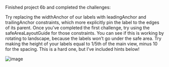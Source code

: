  Finished project 6b and completed the challenges: 
 
 Try replacing the widthAnchor of our labels with leadingAnchor and trailingAnchor constraints, which more explicitly pin the label to the edges of its parent.
Once you’ve completed the first challenge, try using the safeAreaLayoutGuide for those constraints. You can see if this is working by rotating to landscape, because the labels won’t go under the safe area.
Try making the height of your labels equal to 1/5th of the main view, minus 10 for the spacing. This is a hard one, but I’ve included hints below!

![image](https://github.com/lucasnsp/100DaysOfSwift/assets/122572631/8c0d92f0-44de-4026-bcf1-f325bef52bc8)

